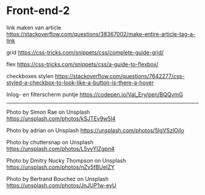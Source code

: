 # Front-end-2

link maken van article https://stackoverflow.com/questions/38367002/make-entire-article-tag-a-link

grid https://css-tricks.com/snippets/css/complete-guide-grid/

flex https://css-tricks.com/snippets/css/a-guide-to-flexbox/

checkboxes stylen https://stackoverflow.com/questions/7642277/css-styled-a-checkbox-to-look-like-a-button-is-there-a-hover

Inlog- en filterscherm puntje https://codepen.io/Val_Ery/pen/BQQvmG

--------------------------------------------------------------------------


Photo by Simon Rae on Unsplash
https://unsplash.com/photos/kSJTEv9w5l4

Photo by adrian on Unsplash
https://unsplash.com/photos/5IgVSzlOiIo

Photo by chuttersnap on Unsplash
https://unsplash.com/photos/L5vvYIZgpn4

Photo by Dmitry Nucky Thompson on Unsplash
https://unsplash.com/photos/nZv5fBUeIZY

Photo by Bertrand Bouchez on Unsplash
https://unsplash.com/photos/JnJUP1w-eyU
